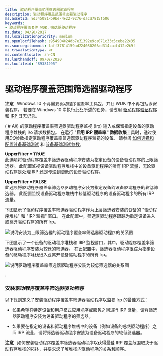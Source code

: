 ```yaml
---
title: 驱动程序覆盖范围筛选器驱动程序
description: 驱动程序覆盖范围筛选器驱动程序
ms.assetid: 8d345081-b9be-4e22-9276-dacd7815f506
keywords:
- 驱动程序覆盖套件 WDK，筛选器驱动程序
ms.date: 04/20/2017
ms.localizationpriority: medium
ms.openlocfilehash: e954904024db7e31392e9ca071c33c6cebe22e35
ms.sourcegitcommit: faff37814159ad224080205ad314cabf412e269f
ms.translationtype: MT
ms.contentlocale: zh-CN
ms.lasthandoff: 09/02/2020
ms.locfileid: "89381995"
---
```

# <a name="driver-coverage-filter-driver"></a>驱动程序覆盖范围筛选器驱动程序


**注意**   Windows 10 不再需要驱动程序覆盖率工具包，并且 WDK 中不再包括该安装程序。 若要在 Windows 10 中执行此处所述的任务，请改用 [驱动程序验证程序](driver-verifier.md) 和 [IRP 日志记录](irp-logging.md)。

 

 ( # A0) 的驱动程序覆盖率筛选器驱动程序监视 (Irp) 输入或保留指定设备的驱动程序堆栈的 i/o 请求数据包。 在运行 "**启用 IRP 覆盖率" 数据收集**工具时，通过使用*DQ*参数指定驱动程序覆盖率筛选器驱动程序监视的设备。 请参阅 [如何选择和配置设备基础测试](/windows-hardware/drivers) 和 [设备基础测试参数](/windows-hardware/drivers)。

<span id="UpperFilter___TRUE"></span><span id="upperfilter___true"></span><span id="UPPERFILTER___TRUE"></span>**UpperFilter = TRUE**  
此选项将驱动程序覆盖率筛选器驱动程序安装为指定设备的设备驱动程序的上限筛选器。 此配置监视设备驱动程序堆栈中的设备驱动程序的所有 IRP 流量，无论驱动程序是处理 IRP 还是传递到更低的设备驱动程序。

<span id="UpperFilter___FALSE"></span><span id="upperfilter___false"></span><span id="UPPERFILTER___FALSE"></span>**UpperFilter = FALSE**  
此选项将驱动程序覆盖率筛选器驱动程序安装为指定设备的设备驱动程序的较低筛选器。 此配置监视设备驱动程序堆栈中较低驱动程序的设备驱动程序的所有 IRP 流量。

下图显示了驱动程序覆盖率筛选器驱动程序作为上层筛选器安装的设备的 "驱动程序堆栈" 和 "IRP 监视" 窗口。 在此配置中，筛选器驱动程序跟踪为指定设备进入或离开驱动程序的所有 Irp。

![说明安装为上限筛选器的驱动程序覆盖率筛选器驱动程序的关系图](images/coverage-1.png)

下图显示了一个设备的驱动程序堆栈和 IRP 监视窗口，其中，驱动程序覆盖率筛选器驱动程序安装为较低的筛选器。 在此配置中，筛选器驱动程序跟踪为指定设备的驱动程序堆栈进入或离开设备驱动程序的所有 Irp。

![说明驱动程序覆盖率筛选器驱动程序安装为较低筛选器的关系图](images/coverage-2.png)

.

### <a name="span-idinstalling_the_driver_coverage_filter_driverspanspan-idinstalling_the_driver_coverage_filter_driverspan-installing-the-driver-coverage-filter-driver"></a><span id="installing_the_driver_coverage_filter_driver"></span><span id="INSTALLING_THE_DRIVER_COVERAGE_FILTER_DRIVER"></span> 安装驱动程序覆盖率筛选器驱动程序

以下规则定义了安装驱动程序覆盖率筛选器驱动程序以监视 Irp 的最佳方式：

-   如果希望在特定设备和用户模式应用程序或服务之间进行 IRP 流量，请将筛选器驱动程序安装为设备驱动程序的筛选器。

-   如果要在指定的设备和驱动程序堆栈中的设备（例如设备的总线驱动程序）之间 IRP 流量，请将筛选器驱动程序安装为设备驱动程序的较低筛选器。

**注意**   如何安装驱动程序覆盖率筛选器驱动程序以获得最佳 IRP 覆盖范围取决于驱动程序堆栈的拓扑，并要求您了解堆栈内驱动程序的关系和顺序。

 

 

